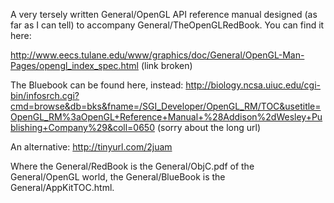 

A very tersely written General/OpenGL API reference manual designed (as far as I can tell) to accompany General/TheOpenGLRedBook. You can find it here:

http://www.eecs.tulane.edu/www/graphics/doc/General/OpenGL-Man-Pages/opengl_index_spec.html (link broken)

The Bluebook can be found here, instead:
http://biology.ncsa.uiuc.edu/cgi-bin/infosrch.cgi?cmd=browse&db=bks&fname=/SGI_Developer/OpenGL_RM/TOC&usetitle=OpenGL_RM%3aOpenGL+Reference+Manual+%28Addison%2dWesley+Publishing+Company%29&coll=0650 (sorry about the long url)

An alternative: http://tinyurl.com/2juam

Where the General/RedBook is the General/ObjC.pdf of the General/OpenGL world, the General/BlueBook is the General/AppKitTOC.html.